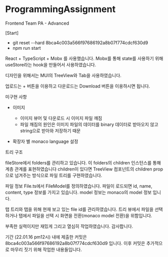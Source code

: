 # ProgrammingAssignment
Frontend Team PA - Advanced

[Start]
- git reset --hard 8bca4c003a566f97686192a8b07f774cdcf630d9
- npm run start



React + TypeScript + Mobx 를 사용했습니다.
Mobx를 통해 state를 사용하기 위해 useStore라는 hook을 만들어서 사용하였습니다.

디자인을 위해서는 MUI의 TreeView와 Tab을 사용하였습니다.

업로드는 + 버튼을 이용하고 다운로드는 Download 버튼을 이용하시면 됩니다.

미구현 사항

* 이미지
  
  * 이미지 뷰어 및 다운로드 시 이미지 파일 깨짐
  * 파일 깨짐의 원인은 이미지 파일의 데이터를 binary 데이터로 받아오지 않고 string으로 받아와 저장하기 때문

* 확장자 별 monaco language 설정

트리 구조

fileStore에서 folders를 관리하고 있습니다.
이 folders의 children 인스턴스를 통해 계층 관계를 표현하였습니다
children이 있다면 TreeView 컴포넌트의 children prop으로 넘겨주는 방식으로 파일 트리를 구현하였습니다.

파일 정보
File.ts에서 FileModel를 정의하였습니다.
파일이 로드되면 id, name, content, type 정보를 가지고 있습니다.
model 정보는 monaco의 model 정보 입니다.

탭
트리와 탭을 위해 현재 보고 있는 file id를 관리하였습니다.
트리 뷰에서 파일을 선택하거나 탭에서 파일을 선택 시 화면을 전환(monaco model 전환)을 위함입니다.

부족한 실력이지만 재밌게 그리고 열심히 작업하였습니다.
감사합니다.

기간 (22.01.16 pm12시) 내에 제출한 커밋은 8bca4c003a566f97686192a8b07f774cdcf630d9 입니다.
이후 커밋은 추가적으로 마무리 짓기 위해 작업한 내용들입니다.
